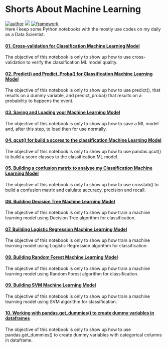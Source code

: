 # Shorts About Machine Learning
[![author](https://img.shields.io/badge/author-lincolnneves-red.svg)](https://www.linkedin.com/in/lincolntneves/?locale=en_US) [![](https://img.shields.io/badge/python-3.7+-blue.svg)](https://www.python.org/downloads/release/python-365/) [![framework](https://img.shields.io/badge/framework-jupyternotebook-orange)](https://jupyter.org/)<br>
Here I keep some Python notebooks with the mostly use codes on my daily as a Data Scientist.



#### [01. Cross-validation for Classification Machine Learning Model](https://github.com/lincolntneves/Shorts-About-Machine-Learning/blob/main/Notebooks/Cross-validation%20for%20Classification%20Machine%20Learning%20Model.ipynb)<br>
The objective of this notebook is only to show up how to use cross-validation to verify the classification ML model quality.


#### [02. Predict() and Predict_Proba() for Classification Machine Learning Model](https://github.com/lincolntneves/Shorts-About-Machine-Learning/blob/main/Notebooks/Predict%20and%20Predict%20Proba%20for%20Classification%20Machine%20Learning%20Model.ipynb)
The objective of this notebook is only to show up how to use predict(), that results on a dummy variable, and predict_proba() that results on a probability to happens the event.


#### [03. Saving and Loading your Machine Learning Model](https://github.com/lincolntneves/Shorts-About-Machine-Learning/blob/main/Notebooks/Saving%20and%20Loading%20your%20Machine%20Learning%20Model.ipynb)
The objective of this notebook is only to show up how to save a ML model and, after this step, to load then for use normally.


#### [04. qcut() for build a scores to the classification Machine Learning Model](https://github.com/lincolntneves/Shorts-About-Machine-Learning/blob/main/Notebooks/qcut()%20for%20build%20a%20scores%20to%20the%20classification%20Machine%20Learning%20Model.ipynb)
The objective of this notebook is only to show up how to use pandas.qcut() to build a score classes to the classification ML model.


#### [05. Building a confusion matrix to analyse my Classification Machine Learning Model](https://github.com/lincolntneves/Shorts-About-Machine-Learning/blob/main/Notebooks/Building%20a%20confusion%20matrix%20to%20analyse%20my%20Classification%20Machine%20Learning%20Model.ipynb)
The objective of this notebook is only to show up how to use crosstab() to build a confusion matrix and calulate accuracy, precision and recall.


#### [06. Building Decision Tree Machine Learning Model](https://github.com/lincolntneves/Shorts-About-Machine-Learning/blob/main/Notebooks/Building%20Decision%20Tree%20Machine%20Learning%20Model.ipynb)
The objective of this notebook is only to show up how train a machine learning model using Decision Tree algorithm for classification.


#### [07. Building Logistic Regression Machine Learning Model](https://github.com/lincolntneves/Shorts-About-Machine-Learning/blob/main/Notebooks/Building%20Logistic%20Regression%20Machine%20Learning%20Model.ipynb)
The objective of this notebook is only to show up how train a machine learning model using Logistic Regression algorithm for classification.


#### [08. Building Random Forest Machine Learning Model](https://github.com/lincolntneves/Shorts-About-Machine-Learning/blob/main/Notebooks/Building%20Random%20Forest%20Machine%20Learning%20Model.ipynb)
The objective of this notebook is only to show up how train a machine learning model using Random Forest algorithm for classification.


#### [09. Building SVM Machine Learning Model](https://github.com/lincolntneves/Shorts-About-Machine-Learning/blob/main/Notebooks/Building%20SVM%20Classification%20Machine%20Learning%20Model.ipynb)
The objective of this notebook is only to show up how train a machine learning model using SVM algorithm for classification.


#### [10. Working with pandas.get_dummies() to create dummy variables in dataframes](https://github.com/lincolntneves/Shorts-About-Machine-Learning/blob/main/Notebooks/Working%20with%20pandas.get_dummies()%20to%20create%20dummy%20variables%20in%20dataframes.ipynb)
The objective of this notebook is only to show up how to use pandas.get_dummies() to create dummy variables with categorical columns in dataframe.
